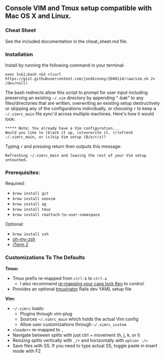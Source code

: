 ## Console VIM and Tmux setup compatible with Mac OS X and Linux.

### Cheat Sheet

See the included documentation in the cheat_sheet.md file.


### Installation

Install by running the following command in your terminal:

```
exec 3<&1;bash <&3 <(curl https://gist.githubusercontent.com/jondkinney/2040114/raw/vim.sh 2> /dev/null)
```

The bash redirects allow this script to prompt for user input including
preserving an existing `~/.vim` directory by appending "-bak" to any
files/directories that are written, overwriting an existing setup destructively
or skipping any of the configurations individually, or choosing `r` to
keep a `~/.vimrc_main` file sync'd across multiple machines. Here's how it
would look:

```
***** Note: You already have a Vim configuration...
Would you like to (b)ack it up, (o)verwrite it, (r)efresh ~/.vimrc_main, or (s)kip Vim setup (B/o/r/s)?
```
Typing `r` and pressing return then outputs this message:

```
Refreshing ~/.vimrc_main and leaving the rest of your Vim setup untouched.
```

### Prerequisites:

Required:

* `brew install git`
* `brew install neovim`
* `brew install ag`
* `brew install tmux`
* `brew install reattach-to-user-namespace`

Optional:

* `brew install zsh`
* [oh-my-zsh](https://github.com/robbyrussell/oh-my-zsh/)
* [iTerm 2](http://www.iterm2.com/#/section/home)

### Customizations To The Defaults

**Tmux:**

* Tmux prefix re-mapped from `ctrl-b` to `ctrl-a`
  * I also recommend [re-mapping your caps lock Key](http://cl.ly/I186) to control.
* Provides an optional [tmuxinator](https://github.com/aziz/tmuxinator/) Rails dev YAML setup file

**Vim:**

* `~/.vimrc` loads:
  * Plugins through vim-plug
  * Sources `~/.vimrc_main` which holds the actual Vim config
  * Allow user customizations through `~/.vimrc_custom`
* `<leader>` re-mapped to `,`
* Navigate between splits with just ctrl + movement (h, j, k, or l)
* Resizing splits vertically with `_/+` and horizontally with `option -/=`
* Save files with SS. If you need to type actual SS, toggle paste in insert mode with F2
